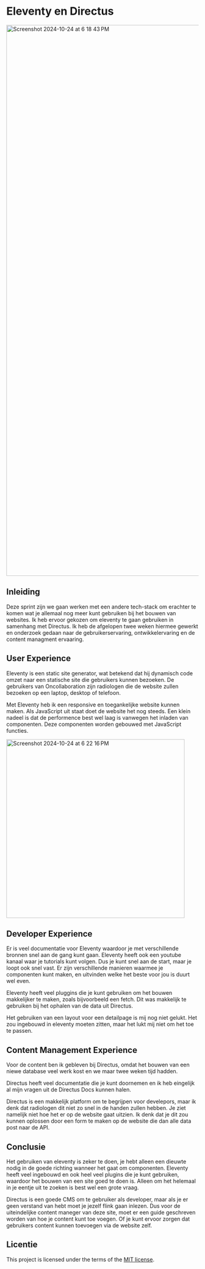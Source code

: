 # Eleventy en Directus
<img width="1440" alt="Screenshot 2024-10-24 at 6 18 43 PM" src="https://github.com/user-attachments/assets/f5f90ede-2545-4a05-b889-e1259db32744">

## Inleiding
Deze sprint zijn we gaan werken met een andere tech-stack om erachter te komen wat je allemaal nog meer kunt gebruiken bij het bouwen van websites. Ik heb ervoor gekozen om eleventy te gaan gebruiken in samenhang met Directus. Ik heb de afgelopen twee weken hiermee gewerkt en onderzoek gedaan naar de gebruikerservaring, ontwikkelervaring en de content managment ervaaring.

## User Experience
Eleventy is een static site generator, wat betekend dat hij dynamisch code omzet naar een statische site die gebruikers kunnen bezoeken. De gebruikers van Oncollaboration zijn radiologen die de website zullen bezoeken op een laptop, desktop of telefoon.

Met Eleventy heb ik een responsive en toegankelijke website kunnen maken. Als JavaScript uit staat doet de website het nog steeds. Een klein nadeel is dat de performence best wel laag is vanwegen het inladen van componenten. Deze componenten worden gebouwed met JavaScript functies.

<img width="467" alt="Screenshot 2024-10-24 at 6 22 16 PM" src="https://github.com/user-attachments/assets/c4094a58-b31a-4377-a7d2-75a75bd66b63">

## Developer Experience
Er is veel documentatie voor Eleventy waardoor je met verschillende bronnen snel aan de gang kunt gaan. Eleventy heeft ook een youtube kanaal waar je tutorials kunt volgen. 
Dus je kunt snel aan de start, maar je loopt ook snel vast. Er zijn verschillende manieren waarmee je componenten kunt maken, en uitvinden welke het beste voor jou is duurt wel even.

Eleventy heeft veel pluggins die je kunt gebruiken om het bouwen makkelijker te maken, zoals bijvoorbeeld een fetch. Dit was makkelijk te gebruiken bij het ophalen van de data uit Directus. 

Het gebruiken van een layout voor een detailpage is mij nog niet gelukt. Het zou ingebouwd in eleventy moeten zitten, maar het lukt mij niet om het toe te passen.


## Content Management Experience
Voor de content ben ik gebleven bij Directus, omdat het bouwen van een niewe database veel werk kost en we maar twee weken tijd hadden. 

Directus heeft veel documentatie die je kunt doornemen en ik heb eingelijk al mijn vragen uit de Directus Docs kunnen halen. 

Directus is een makkelijk platform om te begrijpen voor develepors, maar ik denk dat radiologen dit niet zo snel in de handen zullen hebben. Je ziet namelijk niet hoe het er op de website gaat uitzien. Ik denk dat je dit zou kunnen oplossen door een form te maken op de website die dan alle data post naar de API. 

## Conclusie
Het gebruiken van eleventy is zeker te doen, je hebt alleen een dieuwte nodig in de goede richting wanneer het gaat om componenten. Eleventy heeft veel ingebouwd en ook heel veel plugins die je kunt gebruiken, waardoor het bouwen van een site goed te doen is. Alleen om het helemaal in je eentje uit te zoeken is best wel een grote vraag. 

Directus is een goede CMS om te gebruiker als developer, maar als je er geen verstand van hebt moet je jezelf flink gaan inlezen. Dus voor de uiteindelijke content maneger van deze site, moet er een guide geschreven worden van hoe je content kunt toe voegen. Of je kunt ervoor zorgen dat gebruikers content kunnen toevoegen via de website zelf.
<!-- Neem als conclusie een alinea op waarin je de voorwaarden benoemd die deze tech-stack aan de betrokken partijen stelt. -->

## Licentie

This project is licensed under the terms of the [MIT license](./LICENSE).

